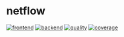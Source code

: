 # netflow

[![frontend](https://github.com/kossolax/netflow/actions/workflows/frontend.yml/badge.svg)](https://github.com/kossolax/netflow/actions/workflows/frontend.yml)
[![backend](https://github.com/kossolax/netflow/actions/workflows/backend.yml/badge.svg)](https://github.com/kossolax/netflow/actions/workflows/backend.yml)
[![quality](https://app.codacy.com/project/badge/Grade/3291ef5b981246ec878310e141e306d7)](https://app.codacy.com/gh/kossolax/netflow/dashboard)
[![coverage](https://img.shields.io/endpoint?url=https://raw.githubusercontent.com/wiki/kossolax/netflow/coverage-comment-badge.json)](https://github.com/kossolax/netflow/actions/workflows/coverage.yml)
